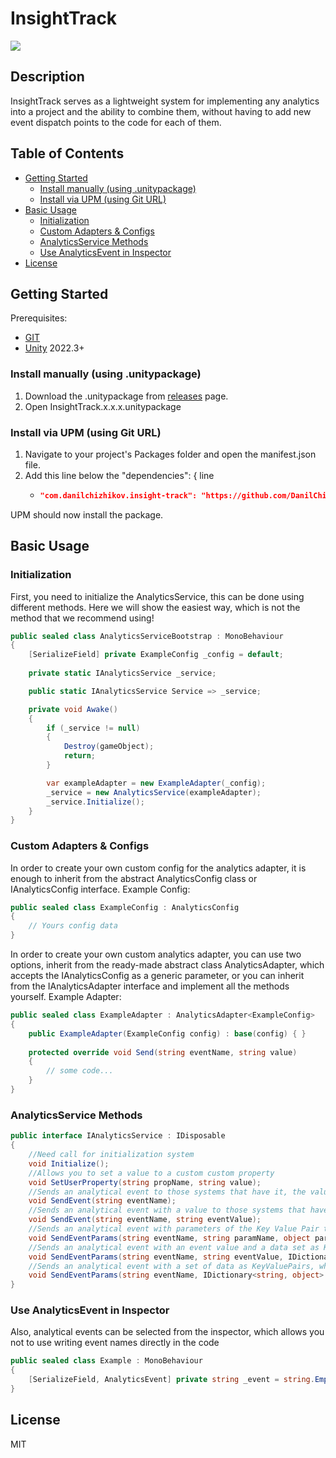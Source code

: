 # InsightTrack
![](https://img.shields.io/badge/unity-2022.3+-000.svg)

## Description
InsightTrack serves as a lightweight system for implementing any analytics into a project and the ability to combine them,
without having to add new event dispatch points to the code for each of them.

## Table of Contents
- [Getting Started](#Getting-Started)
    - [Install manually (using .unitypackage)](#Install-manually-(using-.unitypackage))
    - [Install via UPM (using Git URL)](#Install-via-UPM-(using-Git-URL))
- [Basic Usage](#Basic-Usage)
    - [Initialization](#Initialization)
    - [Custom Adapters & Configs](#Custom-Adapters-&-Configs)
    - [AnalyticsService Methods](#AnalyticsService-Methods)
    - [Use AnalyticsEvent in Inspector](#Use-AnalyticsEvent-in-Inspector)
- [License](#License)

## Getting Started
Prerequisites:
- [GIT](https://git-scm.com/downloads)
- [Unity](https://unity.com/releases/editor/archive) 2022.3+

### Install manually (using .unitypackage)
1. Download the .unitypackage from [releases](https://github.com/DanilChizhikov/InsightTrack/releases/) page.
2. Open InsightTrack.x.x.x.unitypackage

### Install via UPM (using Git URL)
1. Navigate to your project's Packages folder and open the manifest.json file.
2. Add this line below the "dependencies": { line
    - ```json title="Packages/manifest.json"
      "com.danilchizhikov.insight-track": "https://github.com/DanilChizhikov/InsightTrack.git?path=Assets/InsightTrack#0.0.1",
      ```
UPM should now install the package.

## Basic Usage

### Initialization
First, you need to initialize the AnalyticsService, this can be done using different methods.
Here we will show the easiest way, which is not the method that we recommend using!
```csharp
public sealed class AnalyticsServiceBootstrap : MonoBehaviour
{
    [SerializeField] private ExampleConfig _config = default;
    
    private static IAnalyticsService _service;

    public static IAnalyticsService Service => _service;

    private void Awake()
    {
        if (_service != null)
        {
            Destroy(gameObject);
            return;
        }

        var exampleAdapter = new ExampleAdapter(_config);
        _service = new AnalyticsService(exampleAdapter);
        _service.Initialize();
    }
}
```

### Custom Adapters & Configs
In order to create your own custom config for the analytics adapter, 
it is enough to inherit from the abstract AnalyticsConfig class or IAnalyticsConfig interface.
Example Config:
```csharp
public sealed class ExampleConfig : AnalyticsConfig
{
    // Yours config data
}
```

In order to create your own custom analytics adapter, you can use two options, 
inherit from the ready-made abstract class AnalyticsAdapter<TConfig>, which accepts the IAnalyticsConfig as a generic parameter, 
or you can inherit from the IAnalyticsAdapter interface and implement all the methods yourself.
Example Adapter:
```csharp
public sealed class ExampleAdapter : AnalyticsAdapter<ExampleConfig>
{
    public ExampleAdapter(ExampleConfig config) : base(config) { }
    
    protected override void Send(string eventName, string value)
    {
        // some code...
    }
}
```

### AnalyticsService Methods

```csharp
public interface IAnalyticsService : IDisposable
{
    //Need call for initialization system
    void Initialize();
    //Allows you to set a value to a custom custom property
    void SetUserProperty(string propName, string value);
    //Sends an analytical event to those systems that have it, the value in this case will be empty
    void SendEvent(string eventName);
    //Sends an analytical event with a value to those systems that have such a value
    void SendEvent(string eventName, string eventValue);
    //Sends an analytical event with parameters of the Key Value Pair type, while the event value will be empty
    void SendEventParams(string eventName, string paramName, object paramValue);
    //Sends an analytical event with an event value and a data set as KeyValuePairs
    void SendEventParams(string eventName, string eventValue, IDictionary<string, object> parameters);
    //Sends an analytical event with a set of data as KeyValuePairs, while the event value will be empty
    void SendEventParams(string eventName, IDictionary<string, object> parameters);
}
```

### Use AnalyticsEvent in Inspector

Also, analytical events can be selected from the inspector,
which allows you not to use writing event names directly in the code

```csharp
public sealed class Example : MonoBehaviour
{
    [SerializeField, AnalyticsEvent] private string _event = string.Empty;
}
```

## License

MIT